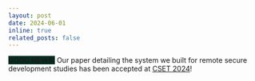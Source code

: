 ```yaml
---
layout: post
date: 2024-06-01
inline: true
related_posts: false
---
```


<b style = "background-color:#023020;"> GOOD NEWS:</b> Our paper detailing the system we built for remote secure development studies has been accepted at <a href="https://cset24.isi.edu/">CSET 2024</a>!
